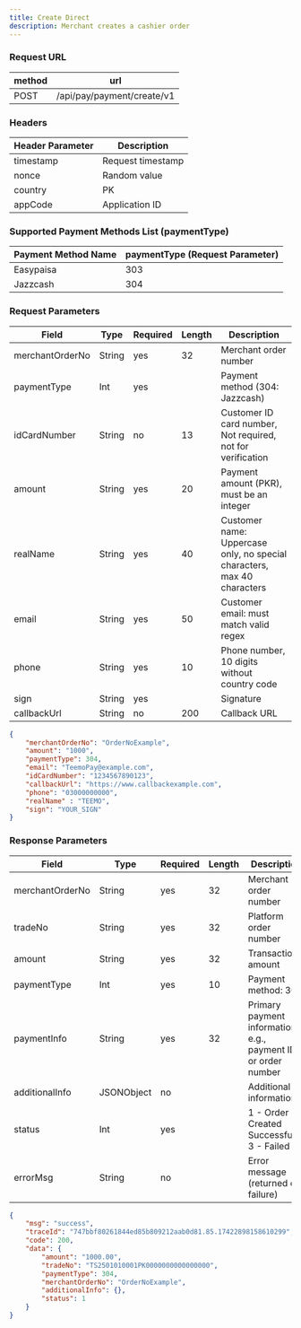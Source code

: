 ```yaml
---
title: Create Direct
description: Merchant creates a cashier order
---
```


### Request URL

| method | url                         |
|--------|-----------------------------|
| POST   | /api/pay/payment/create/v1 |


### Headers

| Header Parameter | Description       |
|------------------| ----------------- |
| timestamp        | Request timestamp |
| nonce            | Random value      |
| country          | PK                |
| appCode          | Application ID    |




### Supported Payment Methods List (paymentType)

| Payment Method Name | paymentType (Request Parameter) |
|---------------------|---------------------------------|
|  Easypaisa        | 303                             |
| Jazzcash        | 304                             |



### Request Parameters

| Field           | Type   | Required | Length | Description                                                             |
| --------------- | ------ |----------| ------ |-------------------------------------------------------------------------|
| merchantOrderNo | String | yes      | 32     | Merchant order number                                                   |
| paymentType     | Int    | yes      |        | Payment method (304: Jazzcash)                                          |
| idCardNumber    | String | no       | 13     | Customer ID card number, Not required, not for verification                                          |
| amount          | String | yes      | 20     | Payment amount (PKR), must be an integer                                |
| realName        | String | yes      | 40     | Customer name: Uppercase only, no special characters, max 40 characters |
| email           | String | yes      | 50     | Customer email: must match valid regex                                  |
| phone           | String | yes      | 10     | Phone number, 10 digits without country code                            |
| sign            | String | yes      |        | Signature                                                               |
| callbackUrl     | String | no       | 200    | Callback URL                                                            |





```json title= request example 
{
    "merchantOrderNo": "OrderNoExample",
    "amount": "1000",
    "paymentType": 304,
    "email": "TeemoPay@example.com",
    "idCardNumber": "1234567890123",
    "callbackUrl": "https://www.callbackexample.com",
    "phone": "03000000000",
    "realName" : "TEEMO",
    "sign": "YOUR_SIGN"
}
```



### Response Parameters

| Field           | Type       | Required | Length | Description                                                   |
| --------------- | ---------- | -------- | ------ | ------------------------------------------------------------- |
| merchantOrderNo | String     | yes      | 32     | Merchant order number                                         |
| tradeNo         | String     | yes      | 32     | Platform order number                                         |
| amount          | String     | yes      | 32     | Transaction amount                                            |
| paymentType     | Int        | yes      | 10     | Payment method: 302                                           |
| paymentInfo     | String     | yes      | 32     | Primary payment information, e.g., payment ID or order number |
| additionalInfo  | JSONObject | no       |        | Additional information                                        |
| status          | Int        | yes      |        | 1 - Order Created Successfully, 3 - Failed                    |
| errorMsg        | String     | no       |        | Error message (returned on failure)                           |




```json title= response example
{
    "msg": "success",
    "traceId": "747bbf80261844ed85b809212aab0d81.85.17422898158610299",
    "code": 200,
    "data": {
        "amount": "1000.00",
        "tradeNo": "TS2501010001PK0000000000000000",
        "paymentType": 304,
        "merchantOrderNo": "OrderNoExample",
        "additionalInfo": {},
        "status": 1
    }
}
```